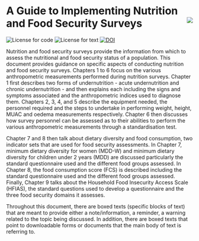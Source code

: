 # A Guide to Implementing Nutrition and Food Security Surveys <img src="images/nutrisurvey_small.png" align="right" />

<!-- badges: start -->
![License for code](https://img.shields.io/badge/license_for_code-GPL3.0-blue)
![License for text](https://img.shields.io/badge/license_for_writing-CC_BY_4.0-blue)
[![DOI](https://zenodo.org/badge/124506202.svg)](https://zenodo.org/badge/latestdoi/124506202)
<!-- badges: end -->

Nutrition and food security surveys provide the information from which to assess the nutritional and food security status of a population. This document provides guidance on specific aspects of conducting nutrition and food security surveys. Chapters 1 to 6 focus on the various anthropometric measurements performed during nutrition surveys. Chapter 1 first describes two forms of undernutrition - acute undernutrition and chronic undernutrition - and then explains each including the signs and symptoms associated and the anthropometric indices used to diagnose them. Chapters 2, 3, 4, and 5 describe the equipment needed, the personnel required and the steps to undertake in performing weight, height, MUAC and oedema measurements respectively. Chapter 6 then discusses how survey personnel can be assessed as to their abilities to perform the various anthropometric measurements through a standardisation test.

Chapter 7 and 8 then talk about dietary diversity and food consumption, two indicator sets that are used for food security assessments. In Chapter 7, minimum dietary diversity for women (MDD-W) and minimum dietary diversity for children under 2 years (MDD) are discussed particularly the standard questionnaire used and the different food groups assessed. In Chapter 8, the food consumption score (FCS) is described including the standard questionnaire used and the different food groups assessed. Finally, Chapter 9 talks about the Household Food Insecurity Access Scale (HFIAS), the standard questions used to develop a questionnaire and the three food security domains it assesses.

Throughout this document, there are boxed texts (specific blocks of text) that are meant to provide either a note/information, a reminder, a warning related to the topic being discussed. In addition, there are boxed texts that point to downloadable forms or documents that the main body of text is referring to.